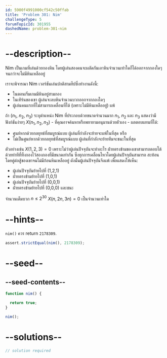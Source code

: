 ```yaml
---
id: 5900f4991000cf542c50ffab
title: 'Problem 301: Nim'
challengeType: 5
forumTopicId: 301955
dashedName: problem-301-nim
---
```


# --description--

Nim เป็นเกมที่เล่นด้วยกองหิน โดยผู้เล่นสองคนจะผลัดกันเอาหินจำนวนเท่าใดก็ได้ออกจากกองใดๆ จนกว่าจะไม่มีหินเหลืออยู่

เราจะพิจารณา Nim เวอร์ชันเล่นปกติสามฮีปซึ่งทำงานดังนี้:

- ในตอนเริ่มเกมมีหินอยู่สามกอง
- ในเทิร์นของเขา ผู้เล่นจะลบหินจำนวนบวกออกจากกองใดๆ
- ผู้เล่นคนแรกที่ไม่สามารถเคลื่อนที่ได้ (เพราะไม่มีหินเหลืออยู่) แพ้

ถ้า ($n_1$, $n_2$, $n_3$) ระบุตำแหน่ง Nim ที่ประกอบด้วยขนาดจำนวนมาก $n_1$, $n_2$ และ $n_3$ แสดงว่ามีฟังก์ชันง่ายๆ $X(n_1,n_2,n_3)$ - ที่คุณอาจค้นหาหรือพยายามอนุมานด้วยตัวเอง - ผลตอบแทนที่ได้:

- ศูนย์หากด้วยกลยุทธ์ที่สมบูรณ์แบบ ผู้เล่นที่กำลังจะย้ายจะแพ้ในที่สุด หรือ
- ไม่เป็นศูนย์หากด้วยกลยุทธ์ที่สมบูรณ์แบบ ผู้เล่นที่กำลังจะย้ายทีมจะชนะในที่สุด

ตัวอย่างเช่น $X(1, 2, 3) = 0$ เพราะไม่ว่าผู้เล่นปัจจุบันจะทำอะไร ฝ่ายตรงข้ามของเขาสามารถตอบโต้ด้วยท่าทีที่ทิ้งกองไว้สองกองที่มีขนาดเท่ากัน ซึ่งทุกการเคลื่อนไหวโดยผู้เล่นปัจจุบันสามารถ สะท้อนโดยคู่ต่อสู้ของเขาจนไม่มีก้อนหินเหลืออยู่ ดังนั้นผู้เล่นปัจจุบันจึงแพ้ เพื่อแสดงให้เห็น:

- ผู้เล่นปัจจุบันย้ายไปที่ (1,2,1)
- ฝ่ายตรงข้ามย้ายไปที่ (1,0,1)
- ผู้เล่นปัจจุบันย้ายไปที่ (0,0,1)
- ฝ่ายตรงข้ามย้ายไปที่ (0,0,0) และชนะ

จำนวนเต็มบวก $n ≤ 2^{30}$ $X(n, 2n, 3n) = 0$ เป็นจำนวนเท่าใด
# --hints--

`nim()` ควร return `2178309`.

```js
assert.strictEqual(nim(), 2178309);
```

# --seed--

## --seed-contents--

```js
function nim() {

  return true;
}

nim();
```

# --solutions--

```js
// solution required
```
